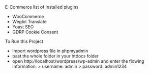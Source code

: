 E-Commerce
list of installed plugins

- WooCommerce
- Weglot Translate
- Yoast SEO
- GDRP Cookie Consent


To Run this Project
 - import wordpress file in phpmyadmin
 - past the whole folder in your htdocs folder
 - open http://localhost/wordpress/wp-admin and enter the flowing information:
           >  username: admin
           >  password: admin1234
